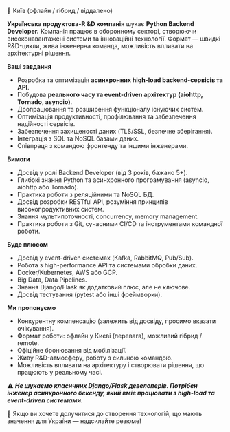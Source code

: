 📍 Київ (офлайн / гібрид / віддалено)

**Українська продуктова-R &D компанія** шукає **Python Backend Developer.**
Компанія працює в оборонному секторі, створюючи високонавантажені системи та
інноваційні технології. Формат — швидкі R&D-цикли, жива інженерна команда,
можливість впливати на архітектурні рішення.

**Ваші завдання**

  * Розробка та оптимізація **асинхронних high-load backend-сервісів та API**.
  * Побудова **реального часу та event-driven архітектур (aiohttp, Tornado, asyncio)**.
  * Доопрацювання та розширення функціоналу існуючих систем.
  * Оптимізація продуктивності, профілювання та забезпечення надійності сервісів.
  * Забезпечення захищеності даних (TLS/SSL, безпечне зберігання).
  * Інтеграція з SQL та NoSQL базами даних.
  * Співпраця з командою фронтенду та іншими інженерами.  
  

**Вимоги**

  * Досвід у ролі Backend Developer (від 3 років, бажано 5+).
  * Глибокі знання Python та асинхронного програмування (asyncio, aiohttp або Tornado).
  * Практика роботи з реляційними та NoSQL БД.
  * Досвід розробки RESTful API, розуміння принципів високопродуктивних систем.
  * Знання мультипоточності, concurrency, memory management.
  * Практика роботи з Git, сучасними CI/CD та інструментами командної роботи.  
  

**Буде плюсом**

  * Досвід у event-driven системах (Kafka, RabbitMQ, Pub/Sub).
  * Робота з high-performance API та системами обробки даних.
  * Docker/Kubernetes, AWS або GCP.
  * Big Data, Data Pipelines.
  * Знання Django/Flask як додатковий плюс, але не ключове.
  * Досвід тестування (pytest або інші фреймворки).  
  

**Ми пропонуємо**

  * Конкурентну компенсацію (залежить від досвіду, просимо вказати очікування).
  * Формат роботи: офлайн у Києві (перевага), можливий гібрид / remote.
  * Офіційне бронювання від мобілізації.
  * Живу R&D-атмосферу, роботу з сильною командою.
  * Можливість впливати на архітектуру і створювати рішення, що працюють у реальному часі.

⚠️ **_Не шукаємо класичних Django/Flask девелоперів. Потрібен інженер
асинхронного бекенду, який вміє працювати з high-load та event-driven
системами._**

📩 Якщо ви хочете долучитися до створення технологій, що мають значення для
України — надсилайте резюме!